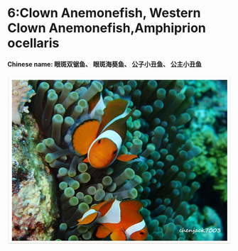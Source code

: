 # 6:Clown Anemonefish, Western Clown Anemonefish,Amphiprion ocellaris

#### Chinese name: 眼斑双锯鱼、 眼斑海葵鱼、 公子小丑鱼、 公主小丑鱼

![](../../.gitbook/assets/amphiprion-ocellaris.jpg)

